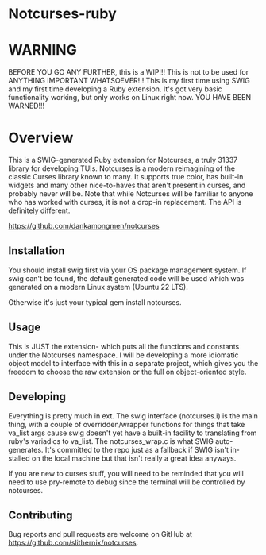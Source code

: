 # Notcurses-ruby

# WARNING

BEFORE YOU GO ANY FURTHER, this is a WIP!!! This is not to be used for
ANYTHING IMPORTANT WHATSOEVER!!! This is my first time using SWIG and my first
time developing a Ruby extension. It's got very basic functionality working,
but only works on Linux right now. YOU HAVE BEEN WARNED!!!

# Overview

This is a SWIG-generated Ruby extension for Notcurses, a truly 31337 library
for developing TUIs. Notcurses is a modern reimagining of the classic Curses
library known to many. It supports true color, has built-in widgets and many
other nice-to-haves that aren't present in curses, and probably never will be.
Note that while Notcurses will be familiar to anyone who has worked with
curses, it is not a drop-in replacement. The API is definitely different.

https://github.com/dankamongmen/notcurses

## Installation

You should install swig first via your OS package management system. If swig
can't be found, the default generated code will be used which was generated on
a modern Linux system (Ubuntu 22 LTS).

Otherwise it's just your typical gem install notcurses.

## Usage

This is JUST the extension- which puts all the functions and constants under
the Notcurses namespace. I will be developing a more idiomatic object model to
interface with this in a separate project, which gives you the freedom to
choose the raw extension or the full on object-oriented style.

## Developing

Everything is pretty much in ext. The swig interface (notcurses.i) is the main
thing, with a couple of overridden/wrapper functions for things that take
va_list args cause swig doesn't yet have a built-in facility to translating
from ruby's variadics to va_list. The notcurses_wrap.c is what SWIG auto-
generates. It's committed to the repo just as a fallback if SWIG isn't in-
stalled on the local machine but that isn't really a great idea anyways.

If you are new to curses stuff, you will need to be reminded that you will
need to use pry-remote to debug since the terminal will be controlled by
notcurses.

## Contributing

Bug reports and pull requests are welcome on GitHub at https://github.com/slithernix/notcurses.
